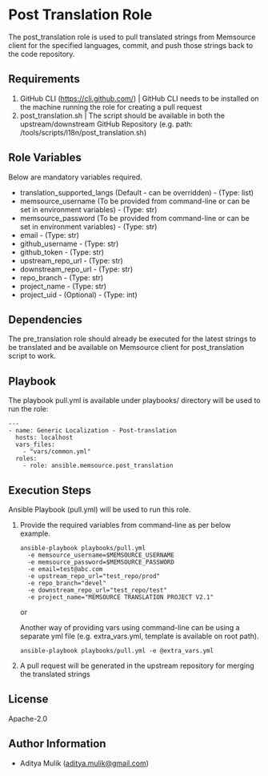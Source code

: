 Post Translation Role
=========

The post_translation role is used to pull translated strings from Memsource client for the specified languages, commit, and push those strings back to the code repository.

Requirements
------------

1. GitHub CLI (<https://cli.github.com/>) | GitHub CLI needs to be installed on the machine running the role for creating a pull request
2. post_translation.sh | The script should be available in both the upstream/downstream GitHub Repository (e.g. path: /tools/scripts/l18n/post_translation.sh)

Role Variables
--------------

Below are mandatory variables required.
- translation_supported_langs (Default - can be overridden) - (Type: list)
- memsource_username (To be provided from command-line or can be set in environment variables) - (Type: str)
- memsource_password (To be provided from command-line or can be set in environment variables) - (Type: str)
- email - (Type: str)
- github_username - (Type: str)
- github_token - (Type: str)
- upstream_repo_url - (Type: str)
- downstream_repo_url - (Type: str)
- repo_branch - (Type: str)
- project_name - (Type: str)
- project_uid - (Optional) - (Type: int)

Dependencies
------------

The pre_translation role should already be executed for the latest strings to be translated and be available on Memsource client for post_translation script to work.

Playbook
----------------

The playbook pull.yml is available under playbooks/ directory will be used to run the role:

    ---
    - name: Generic Localization - Post-translation
      hosts: localhost
      vars_files:
        - "vars/common.yml"
      roles:
        - role: ansible.memsource.post_translation

Execution Steps
---------------

Ansible Playbook (pull.yml) will be used to run this role.

1. Provide the required variables from command-line as per below example. 
    ```
    ansible-playbook playbooks/pull.yml 
      -e memsource_username=$MEMSOURCE_USERNAME 
      -e memsource_password=$MEMSOURCE_PASSWORD 
      -e email=test@abc.com
      -e upstream_repo_url="test_repo/prod"
      -e repo_branch="devel"
      -e downstream_repo_url="test_repo/test"
      -e project_name="MEMSOURCE TRANSLATION PROJECT V2.1"
    ```
    
    or
    
    Another way of providing vars using command-line can be using a separate yml file (e.g. extra_vars.yml, template is available on root path). 
    
    ```ansible-playbook playbooks/pull.yml -e @extra_vars.yml```

2. A pull request will be generated in the upstream repository for merging the translated strings

License
-------

Apache-2.0

Author Information
------------------
- Aditya Mulik (aditya.mulik@gmail.com)
